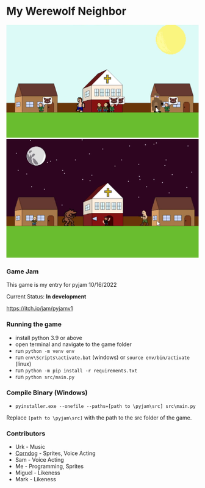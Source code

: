 # My Werewolf Neighbor

<img src="teaser_day.png" width="640px">
<img src="teaser_night.png" width="640px">

### Game Jam

This game is my entry for pyjam 10/16/2022

Current Status: **In development**

https://itch.io/jam/pyjamv1

### Running the game

- install python 3.9 or above
- open terminal and navigate to the game folder
- run `python -m venv env`
- run `env\Scripts\activate.bat` (windows) or `source env/bin/activate` (linux)
- run `python -m pip install -r requirements.txt`
- run `python src/main.py`

### Compile Binary (Windows)

- `pyinstaller.exe --onefile --paths=[path to \pyjam\src] src\main.py`

Replace `[path to \pyjam\src]` with the path to the src folder of the game.

### Contributors

- Urk - Music
- [Corndog](https://www.instagram.com/condor__k/) - Sprites, Voice Acting
- Sam - Voice Acting
- Me - Programming, Sprites
- Miguel - Likeness
- Mark - Likeness
